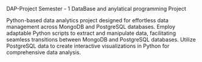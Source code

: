 DAP-Project
Semester - 1 DataBase and anylatical programming Project

Python-based data analytics project designed for effortless data management across MongoDB and PostgreSQL databases. Employ adaptable Python scripts to extract and manipulate data, facilitating seamless transitions between MongoDB and PostgreSQL databases. Utilize PostgreSQL data to create interactive visualizations in Python for comprehensive data analysis.